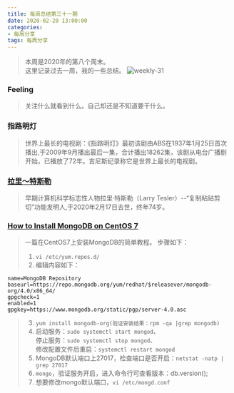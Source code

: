 ```yaml
---
title: 每周总结第三十一期
date: 2020-02-20 13:00:00
categories:
- 每周分享
tags: 每周分享
---
```

> 本周是2020年的第八个周末。    
> 这里记录过去一周，我的一些总结。
![weekly-31](http://img.liugezhou.online/weekly30.png)

<!--more-->
### Feeling  
> 关注什么就看到什么。自己却还是不知道要干什么。  

### 指路明灯
> 世界上最长的电视剧：《指路明灯》最初该剧由ABS在1937年1月25日首次播出,于2009年9月播出最后一集，合计播出18262集，该剧从电台广播剧开始，已播放了72年。吉尼斯纪录称它是世界上最长的电视剧。

### [拉里～特斯勒](https://www.bbc.com/zhongwen/simp/science-51569946?at_campaign=64&at_custom2=twitter&at_custom1=%5Bpost+type%5D&at_custom3=BBC+Chinese&at_medium=custom7&at_custom4=1B94F308-53C9-11EA-8759-A0FEC28169F1)
> 早期计算机科学标志性人物拉里·特斯勒（Larry Tesler）--“复制粘贴剪切”功能发明人,于2020年2月17日去世，终年74岁。    

### [How to Install MongoDB on CentOS 7](https://linuxize.com/post/how-to-install-mongodb-on-centos-7/)
> 一篇在CentOS7上安装MongoDB的简单教程。 步骤如下： 
> 1. `vi /etc/yum.repos.d/`       
> 2. 编辑内容如下： 
```[mongodb-org-4.0]
name=MongoDB Repository
baseurl=https://repo.mongodb.org/yum/redhat/$releasever/mongodb-org/4.0/x86_64/
gpgcheck=1  
enabled=1
gpgkey=https://www.mongodb.org/static/pgp/server-4.0.asc
``` 
> 3. `yum install mongodb-org(验证安装结果：rpm -qa |grep mongodb)`    
> 4. 启动服务：`sudo systemctl start mongod`、    
>    停止服务：`sudo systemctl stop mongod`、   
>    修改配置文件后重启：`systemctl restart mongod`     
> 5. MongoDB默认端口上27017，检查端口是否开启：`netstat -natp | grep 27017`
> 6. `mongo`，验证服务开启，进入命令行可查看版本：db.version();     
> 7. 想要修改mongo默认端口，`vi /etc/mongd.conf`       
